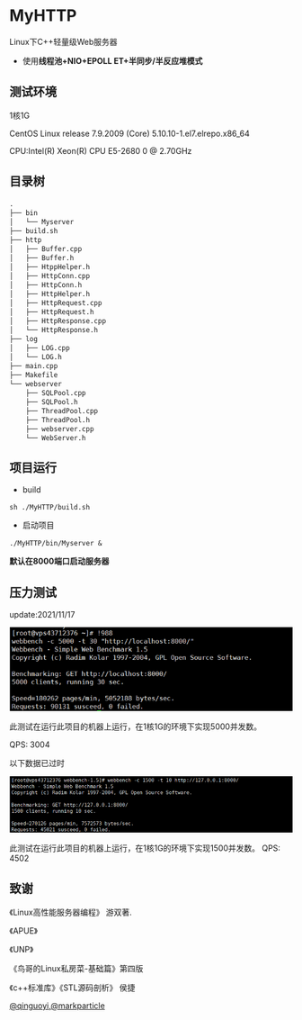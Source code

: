 # MyHTTP
Linux下C++轻量级Web服务器
- 使用**线程池+NIO+EPOLL ET+半同步/半反应堆模式**

## 测试环境
1核1G

CentOS Linux release 7.9.2009 (Core) 5.10.10-1.el7.elrepo.x86_64

CPU:Intel(R) Xeon(R) CPU E5-2680 0 @ 2.70GHz

## 目录树
```
.
├── bin
│   └── Myserver
├── build.sh
├── http
│   ├── Buffer.cpp
│   ├── Buffer.h
│   ├── HtppHelper.h
│   ├── HttpConn.cpp
│   ├── HttpConn.h
│   ├── HttpHelper.h
│   ├── HttpRequest.cpp
│   ├── HttpRequest.h
│   ├── HttpResponse.cpp
│   └── HttpResponse.h
├── log
│   ├── LOG.cpp
│   └── LOG.h
├── main.cpp
├── Makefile
└── webserver
    ├── SQLPool.cpp
    ├── SQLPool.h
    ├── ThreadPool.cpp
    ├── ThreadPool.h
    ├── webserver.cpp
    └── WebServer.h
```

## 项目运行
- build
```
sh ./MyHTTP/build.sh
```

- 启动项目
```
./MyHTTP/bin/Myserver &
```

**默认在8000端口启动服务器**

## 压力测试
update:2021/11/17

![](./resource/20211117.png)

此测试在运行此项目的机器上运行，在1核1G的环境下实现5000并发数。

QPS: 3004

以下数据已过时

![](./resource/test.png)

此测试在运行此项目的机器上运行，在1核1G的环境下实现1500并发数。
QPS: 4502

## 致谢
《Linux高性能服务器编程》 游双著.

《APUE》 

《UNP》
  
《鸟哥的Linux私房菜-基础篇》第四版

《c++标准库》《STL源码剖析》 侯捷

[@qinguoyi](https://github.com/qinguoyi/TinyWebServer),[@markparticle](https://github.com/markparticle/WebServer)
